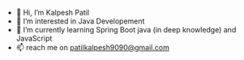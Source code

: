 - 👋 Hi, I’m Kalpesh Patil
- 👀 I’m interested in Java Developement
- 🌱 I’m currently learning Spring Boot java (in deep knowledge) and JavaScript
- 📫 reach me on patilkalpesh9090@gmail.com



